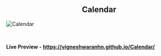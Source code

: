 <h2 align = "center">Calendar</h2>

![Calendar](https://user-images.githubusercontent.com/122967566/213370952-098a96a9-f09b-4fc2-bef6-8931c10986c6.png)

<br>

**Live Preview - https://vigneshwaranhn.github.io/Calendar/**
